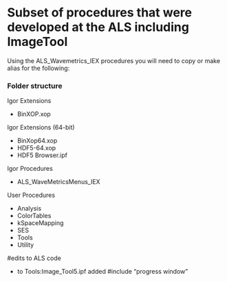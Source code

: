 # Subset of procedures that were developed at the ALS including ImageTool
Using the ALS_Wavemetrics_IEX procedures you will need to copy or make alias for the following:

### Folder structure
Igor Extensions
- BinXOP.xop

Igor Extensions (64-bit)
 - BinXop64.xop
 - HDF5-64.xop
 - HDF5 Browser.ipf

Igor Procedures
 - ALS_WaveMetricsMenus_IEX

User Procedures
 - Analysis
 - ColorTables
 - kSpaceMapping
 - SES
 - Tools
 - Utility

#edits to ALS code
- to Tools:Image_Tool5.ipf 
	added #include “progress window”
